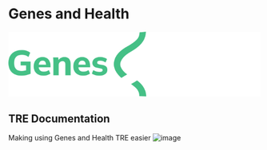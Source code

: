 # Genes and Health
![Genes and Health logo](images/branding/genes-and-health-logo-green.svg)
## TRE Documentation

Making using Genes and Health TRE easier
![image](https://github.com/user-attachments/assets/30a34148-586e-464c-8312-061ae0086301)
